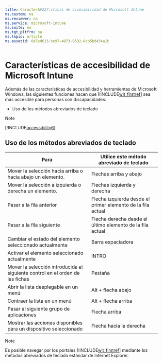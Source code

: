 ```yaml
---
title: Caracter&#237;sticas de accesibilidad de Microsoft Intune
ms.custom: na
ms.reviewer: na
ms.service: microsoft-intune
ms.suite: na
ms.tgt_pltfrm: na
ms.topic: article
ms.assetid: 6d7ed613-be97-4973-9532-8cb5bd434a1b
---
```

# Caracter&#237;sticas de accesibilidad de Microsoft Intune
Además de las características de accesibilidad y herramientas de Microsoft Windows, las siguientes funciones hacen que [!INCLUDE[wit_firstref](../Token/wit_firstref_md.md)] sea más accesible para personas con discapacidades:

-   Uso de los métodos abreviados de teclado

> [!NOTE]
> [!INCLUDE[accessibility6](../Token/accessibility6_md.md)]

## Uso de los métodos abreviados de teclado

|Para|Utilice este método abreviado de teclado|
|--------|--------------------------------------------|
|Mover la selección hacia arriba o hacia abajo un elemento.|Flechas arriba y abajo|
|Mover la selección a izquierda o derecha un elemento.|Flechas izquierda y derecha|
|Pasar a la fila anterior|Flecha izquierda desde el primer elemento de la fila actual|
|Pasar a la fila siguiente|Flecha derecha desde el último elemento de la fila actual|
|Cambiar el estado del elemento seleccionado actualmente|Barra espaciadora|
|Activar el elemento seleccionado actualmente|INTRO|
|Mover la selección introducida al siguiente control en el orden de las fichas|Pestaña|
|Abrir la lista desplegable en un menú|Alt + flecha abajo|
|Contraer la lista en un menú|Alt + flecha arriba|
|Pasar al siguiente grupo de aplicaciones|Flecha arriba|
|Mostrar las acciones disponibles para un dispositivo seleccionado|Flecha hacia la derecha|
> [!NOTE]
> Es posible navegar por los portales [!INCLUDE[wit_firstref](../Token/wit_firstref_md.md)] mediante los métodos abreviados de teclado estándar de Internet Explorer.

